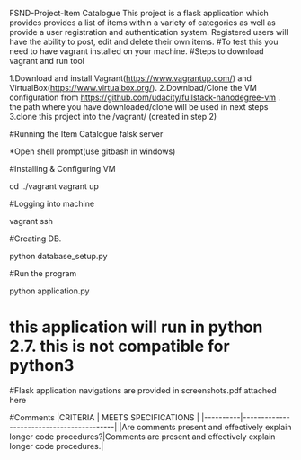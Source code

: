 FSND-Project-Item Catalogue
This project is a flask application which provides  provides a list of items within a variety of categories as well as provide a user registration and authentication system. Registered users will have the ability to post, edit and delete their own items.
#To test this you need to have vagrant installed on your machine. #Steps to download vagrant and run tool

1.Download and install Vagrant(https://www.vagrantup.com/) and VirtualBox(https://www.virtualbox.org/).
2.Download/Clone the VM configuration from https://github.com/udacity/fullstack-nanodegree-vm . 
the path where you have downloaded/clone will be used in next steps 
3.clone this project into the /vagrant/ (created in step 2) 

#Running the Item Catalogue falsk server

*Open shell prompt(use gitbash in windows)

#Installing & Configuring VM

cd ../vagrant vagrant up

#Logging into machine

vagrant ssh

#Creating DB.

python database_setup.py

#Run the program

python application.py

# this application will run in python 2.7. this is not compatible for python3

#Flask application navigations are provided in screenshots.pdf attached here

#Comments
|CRITERIA  | MEETS SPECIFICATIONS                     |
|----------|------------------------------------------|
|Are comments present and effectively explain longer code procedures?|Comments are present and effectively explain longer code procedures.|
